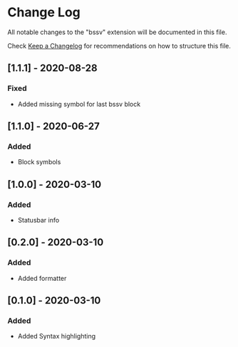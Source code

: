 # Change Log

All notable changes to the "bssv" extension will be documented in this file.

Check [Keep a Changelog](http://keepachangelog.com/) for recommendations on how to structure this file.

## [1.1.1] - 2020-08-28

### Fixed

- Added missing symbol for last bssv block

## [1.1.0] - 2020-06-27

### Added

- Block symbols

## [1.0.0] - 2020-03-10

### Added

- Statusbar info

## [0.2.0] - 2020-03-10

### Added

- Added formatter

## [0.1.0] - 2020-03-10

### Added

- Added Syntax highlighting
